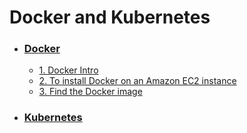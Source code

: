 # Docker and Kubernetes

- ### [Docker](./Docker)
    - [1. Docker Intro](./Docker/DockerIntro.md)  
    - [2. To install Docker on an Amazon EC2 instance](./Docker/DockerInstall.md)  
    - [3. Find the Docker image](./Docker/DockerImage.md)  

- ### [Kubernetes](./Kubernetes)